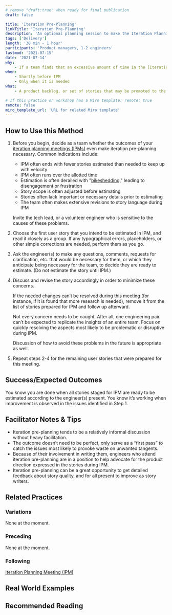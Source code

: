 ```yaml
---
# remove "draft:true" when ready for final publication
draft: false

title: 'Iteration Pre-Planning'
linkTitle: 'Iteration Pre-Planning'
description: 'An optional planning session to make the Iteration Planning Meeting (IPM) more productive if needed.'
tags: ['Delivery']
length: '30 min - 1 hour'
participants: 'Product managers, 1-2 engineers'
lastmod: '2021-07-15'
date: '2021-07-14'
why:
    - If a team finds that an excessive amount of time in the [Iteration Planning Meeting (IPM)](/practices/ipm) is spent on revising stories before estimation, editing or grooming them in a smaller group beforehand can help the larger meeting produce better results.
when:
    - Shortly before IPM
    - Only when it is needed
what:
    - A product backlog, or set of stories that may be promoted to the product backlog, which are not necessarily ready to be estimated

# If this practice or workshop has a Miro template: remote: true
remote: false
miro_template_url: 'URL for related Miro template'
---
```


## How to Use this Method

1. Before you begin, decide as a team whether the outcomes of your [iteration planning meetings (IPMs)](/practices/ipm) even make iteration pre-planning necessary.
   Common indications include:

    - IPM often ends with fewer stories estimated than needed to keep up with velocity
    - IPM often runs over the allotted time
    - Estimation is often derailed with "[bikeshedding](https://en.wiktionary.org/wiki/bikeshedding)," leading to disengagement or frustration
    - Story scope is often adjusted before estimating
    - Stories often lack important or necessary details prior to estimating
    - The team often makes extensive revisions to story language during IPM

    Invite the tech lead, or a volunteer engineer who is sensitive to the causes of these problems.

1. Choose the first user story that you intend to be estimated in IPM, and read it closely as a group.
   If any typographical errors, placeholders, or other simple corrections are needed, perform them as you go.

1. Ask the engineer(s) to make any questions, comments, requests for clarification, etc. that would be necessary for them, or which they anticipate being necessary for the team, to decide they are ready to estimate.
   (Do not estimate the story until IPM.)

1. Discuss and revise the story accordingly in order to minimize these concerns.

    If the needed changes can’t be resolved during this meeting (for instance, if it is found that more research is needed), remove it from the list of stories prepared for IPM and follow up afterward.

    Not every concern needs to be caught.
    After all, one engineering pair can’t be expected to replicate the insights of an entire team.
    Focus on quickly resolving the aspects most likely to be problematic or disruptive during IPM.

    Discussion of how to avoid these problems in the future is appropriate as well.

1. Repeat steps 2-4 for the remaining user stories that were prepared for this meeting.

## Success/Expected Outcomes

You know you are done when all stories staged for IPM are ready to be estimated according to the engineer(s) present.
You know it’s working when improvement is observed in the issues identified in Step 1.

## Facilitator Notes & Tips

-   Iteration pre-planning tends to be a relatively informal discussion without heavy facilitation.
-   The outcome doesn’t need to be perfect, only serve as a “first pass” to catch the issues most likely to provoke waste on unwanted tangents.
-   Because of their involvement in writing them, engineers who attend iteration pre-planning are in a position to help advocate for the product direction expressed in the stories during IPM.
-   Iteration pre-planning can be a great opportunity to get detailed feedback about story quality, and for all present to improve as story writers.

## Related Practices

### Variations

None at the moment.

### Preceding

None at the moment.

### Following

[Iteration Planning Meeting (IPM)](/practices/ipm)

## Real World Examples

## Recommended Reading
